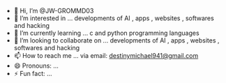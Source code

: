 - 👋 Hi, I’m @JW-GROMMD03
- 👀 I’m interested in ... developments of AI , apps , websites , softwares and hacking
- 🌱 I’m currently learning ... c and python programming languages
- 💞️ I’m looking to collaborate on ... developments of AI , apps , websites , softwares and hacking
- 📫 How to reach me ... via email: destinymichael941@gmail.com
- 😄 Pronouns: ...
- ⚡ Fun fact: ...

<!---
JW-GROMMD03/JW-GROMMD03 is a ✨ special ✨ repository because its `README.md` (this file) appears on your GitHub profile.
You can click the Preview link to take a look at your changes.
--->
